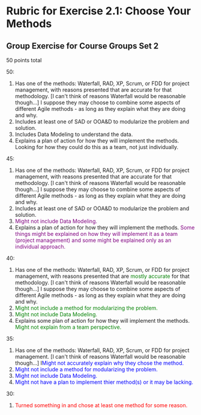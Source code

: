 
# Rubric for Exercise 2.1: Choose Your Methods
## Group Exercise for Course Groups Set 2

50 points total

50:
1. Has one of the methods: Waterfall, RAD, XP, Scrum, or FDD for project management, with reasons presented that are accurate for that methodology. [I can't think of reasons Waterfall would be reasonable though...] I suppose they may choose to combine some aspects of different Agile methods - as long as they explain what they are doing and why.
2. Includes at least one of SAD or OOA&D to modularize the problem and solution.
3. Includes Data Modeling to understand the data.
4. Explains a plan of action for how they will implement the methods. Looking for how they could do this as a team, not just individually.

45:
1. Has one of the methods: Waterfall, RAD, XP, Scrum, or FDD for project management, with reasons presented that are accurate for that methodology. [I can't think of reasons Waterfall would be reasonable though...] I suppose they may choose to combine some aspects of different Agile methods - as long as they explain what they are doing and why.
2. Includes at least one of SAD or OOA&D to modularize the problem and solution.
3. <span style="color:purple">Might not include Data Modeling.</span>
4. Explains a plan of action for how they will implement the methods. <span style="color:purple">Some things might be explained on how they will implement it as a team (project management) and some might be explained only as an individual approach.</span>

40:
1. Has one of the methods: Waterfall, RAD, XP, Scrum, or FDD for project management, with reasons presented that are <span style="color:green">mostly accurate</span> for that methodology. [I can't think of reasons Waterfall would be reasonable though...] I suppose they may choose to combine some aspects of different Agile methods - as long as they explain what they are doing and why.
2. <span style="color:green">Might not include a method for modularizing the problem.</span>
3. <span style="color:green">Might not include Data Modeling.</span>
4. Explains some plan of action for how they will implement the methods. <span style="color:green">Might not explain from a team perspective.</span>

35:
1. Has one of the methods: Waterfall, RAD, XP, Scrum, or FDD for project management. [I can't think of reasons Waterfall would be reasonable though...] I<span style="color:blue">Might not accurately explain why they chose the method.</span>
2. <span style="color:blue">Might not include a method for modularizing the problem.</span>
3. <span style="color:blue">Might not include Data Modeling.</span>
4.  <span style="color:blue">Might not have a plan to implement thier method(s) or it may be lacking.</span>

30:
1. <span style="color:red">Turned something in and chose at least one method for some reason.</span>

